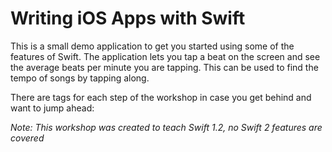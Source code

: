# Writing iOS Apps with Swift

This is a small demo application to get you started using some of the features of Swift. The application lets you tap a beat on the screen and see the average beats per minute you are tapping. This can be used to find the tempo of songs by tapping along.

There are tags for each step of the workshop in case you get behind and want to jump ahead:

*Note: This workshop was created to teach Swift 1.2, no Swift 2 features are covered*
